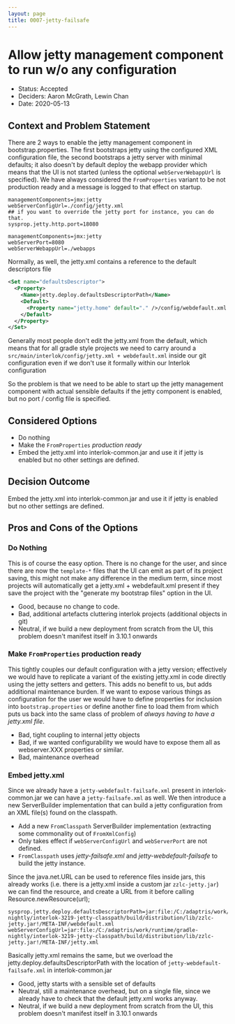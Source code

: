 ```yaml
---
layout: page
title: 0007-jetty-failsafe
---
```

# Allow jetty management component to run w/o any configuration

* Status: Accepted
* Deciders: Aaron McGrath, Lewin Chan
* Date: 2020-05-13

## Context and Problem Statement

There are 2 ways to enable the jetty management component in bootstrap.properties. The first bootstraps jetty using the configured XML configuration file, the second bootstraps a jetty server with minimal defaults; it also doesn't by default deploy the webapp provider which means that the UI is not started (unless the optional `webServerWebappUrl` is specified). We have always considered the `FromProperties` variant to be not production ready and a message is logged to that effect on startup.
```
managementComponents=jmx:jetty
webServerConfigUrl=./config/jetty.xml
## if you want to override the jetty port for instance, you can do that.
sysprop.jetty.http.port=18080
```

```
managementComponents=jmx:jetty
webServerPort=8080
webServerWebappUrl=./webapps
```

Normally, as well, the jetty.xml contains a reference to the default descriptors file

```xml
<Set name="defaultsDescriptor">
  <Property>
    <Name>jetty.deploy.defaultsDescriptorPath</Name>
    <Default>
      <Property name="jetty.home" default="." />/config/webdefault.xml
    </Default>
  </Property>
</Set>
```

Generally most people don't edit the jetty.xml from the default, which means that for all gradle style projects we need to carry around a `src/main/interlok/config/jetty.xml + webdefault.xml` inside our git configuration even if we don't use it formally within our Interlok configuration

So the problem is that we need to be able to start up the jetty management component with actual sensible defaults if the jetty component is enabled, but no port / config file is specified.


## Considered Options

* Do nothing
* Make the `FromProperties` _production ready_
* Embed the jetty.xml into interlok-common.jar and use it if jetty is enabled but no other settings are defined.

## Decision Outcome

Embed the jetty.xml into interlok-common.jar and use it if jetty is enabled but no other settings are defined.

## Pros and Cons of the Options

### Do Nothing

This is of course the easy option. There is no change for the user, and since there are now the `template-*` files that the UI can emit as part of its project saving, this might not make any difference in the medium term, since most projects will automatically get a jetty.xml + webdefault.xml present if they save the project with the "generate my bootstrap files" option in the UI.

* Good, because no change to code.
* Bad, additional artefacts cluttering interlok projects (additional objects in git)
* Neutral, if we build a new deployment from scratch from the UI, this problem doesn't manifest itself in 3.10.1 onwards

### Make `FromProperties` production ready

This tightly couples our default configuration with a jetty version; effectively we would have to replicate a variant of the existing jetty.xml in code directly using the jetty setters and getters. This adds no benefit to us, but adds additional maintenance burden. If we want to expose various things as configuration for the user we would have to define properties for inclusion into `bootstrap.properties` or define another fine to load them from which puts us back into the same class of problem of _always having to have a jetty.xml file_.

* Bad, tight coupling to internal jetty objects
* Bad, if we wanted configurability we would have to expose them all as webserver.XXX properties or similar.
* Bad, maintenance overhead

### Embed jetty.xml

Since we already have a `jetty-webdefault-failsafe.xml` present in interlok-common.jar we can have a `jetty-failsafe.xml` as well. We then introduce a new ServerBuilder implementation that can build a jetty configuration from an XML file(s) found on the classpath.

* Add a new `FromClasspath` ServerBuilder implementation (extracting some commonality out of `FromXmlConfig`)
* Only takes effect if `webServerConfigUrl` and `webServerPort` are not defined.
* `FromClasspath` uses _jetty-failsafe.xml_ and _jetty-webdefault-failsafe_ to build the jetty instance.

Since the java.net.URL can be used to reference files inside jars, this already works (i.e. there is a jetty.xml inside a custom jar `zzlc-jetty.jar`) we can find the resource, and create a URL from it before calling Resource.newResource(url);

```
sysprop.jetty.deploy.defaultsDescriptorPath=jar:file:/C:/adaptris/work/runtime/gradle-nightly/interlok-3219-jetty-classpath/build/distribution/lib/zzlc-jetty.jar!/META-INF/webdefault.xml
webServerConfigUrl=jar:file:/C:/adaptris/work/runtime/gradle-nightly/interlok-3219-jetty-classpath/build/distribution/lib/zzlc-jetty.jar!/META-INF/jetty.xml
```
Basically jetty.xml remains the same, but we overload the jetty.deploy.defaultsDescriptorPath with the location of `jetty-webdefault-failsafe.xml` in interlok-common.jar

* Good, jetty starts with a sensible set of defaults
* Neutral, still a maintenance overhead, but on a single file, since we already have to check that the default jetty.xml works anyway.
* Neutral, if we build a new deployment from scratch from the UI, this problem doesn't manifest itself in 3.10.1 onwards
